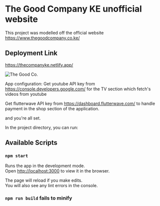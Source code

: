 # The Good Company KE unofficial website

This project was modelled off the official website https://www.thegoodcompany.co.ke/

## Deployment Link

https://thecompanyke.netlify.app/


![The Good Co.](https://user-images.githubusercontent.com/71287999/142758967-d1127846-7734-4f29-9429-3eb22e3b734e.JPG)

App configuration:
Get youtube API key from https://console.developers.google.com/ for the TV section which fetch's videos from youtube

Get flutterwave API key from https://dashboard.flutterwave.com/ to handle payment in the shop section of the application.

and you're all set.

In the project directory, you can run:

## Available Scripts

### `npm start`

Runs the app in the development mode.\
Open [http://localhost:3000](http://localhost:3000) to view it in the browser.

The page will reload if you make edits.\
You will also see any lint errors in the console.

### `npm run build` fails to minify
